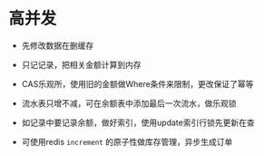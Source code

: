 # 高并发

- 先修改数据在删缓存

- 只记记录，把相关金额计算到内存

- CAS乐观所，使用旧的金额做Where条件来限制，更改保证了幂等

- 流水表只增不减，可在余额表中添加最后一次流水，做乐观锁

- 如记录中要记录余额，做好索引，使用update索引行锁先更新在查

- 可使用redis `increment` 的原子性做库存管理，异步生成订单

